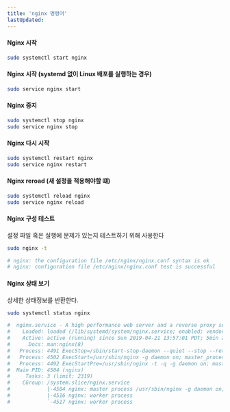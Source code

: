```yaml
---
title: 'nginx 명령어'
lastUpdated: 
---
```


#### Nginx 시작
```bash
sudo systemctl start nginx
```

#### Nginx 시작 (systemd 없이 Linux 배포를 실행하는 경우)
```bash
sudo service nginx start
```

#### Nginx 중지
```bash
sudo systemctl stop nginx
sudo service nginx stop 
```

#### Nginx 다시 시작
```bash
sudo systemctl restart nginx
sudo service nginx restart 
```

#### Nginx reroad (새 설정을 적용해야할 떄)
```bash
sudo systemctl reload nginx
sudo service nginx reload 
```

#### Nginx 구성 테스트

설정 파일 혹은 실행에 문제가 있는지 테스트하기 위해 사용한다

```bash
sudo nginx -t

# nginx: the configuration file /etc/nginx/nginx.conf syntax is ok
# nginx: configuration file /etc/nginx/nginx.conf test is successful
```

#### Nginx 상태 보기
상세한 상태정보를 반환한다.

```bash
sudo systemctl status nginx

#  nginx.service - A high performance web server and a reverse proxy server
#    Loaded: loaded (/lib/systemd/system/nginx.service; enabled; vendor preset: enabled)
#    Active: active (running) since Sun 2019-04-21 13:57:01 PDT; 5min ago
#      Docs: man:nginx(8)
#   Process: 4491 ExecStop=/sbin/start-stop-daemon --quiet --stop --retry QUIT/5 --pidfile /run/nginx.pid (code=exited, status=0/SUCCESS)
#   Process: 4502 ExecStart=/usr/sbin/nginx -g daemon on; master_process on; (code=exited, status=0/SUCCESS)
#   Process: 4492 ExecStartPre=/usr/sbin/nginx -t -q -g daemon on; master_process on; (code=exited, status=0/SUCCESS)
#  Main PID: 4504 (nginx)
#     Tasks: 3 (limit: 2319)
#    CGroup: /system.slice/nginx.service
#            |-4504 nginx: master process /usr/sbin/nginx -g daemon on; master_process on;
#            |-4516 nginx: worker process
#            `-4517 nginx: worker process
```